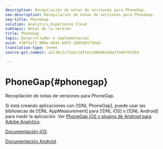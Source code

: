 ```yaml
---
description: Recopilación de notas de versiones para PhoneGap.
seo-description: Recopilación de notas de versiones para PhoneGap.
seo-title: PhoneGap
solution: Analytics,Experience Cloud
subtopic: Notas de la versión
title: PhoneGap
topic: Desarrollador e implementación
uuid: 430f5e71-909e-4841-b8fb-2895b01736ad
translation-type: tm+mt
source-git-commit: a2c38c2cf3a2c1451e2c60e003ebe1fa9bfd145d

---
```



# PhoneGap{#phonegap}

Recopilación de notas de versiones para PhoneGap.

Si está creando aplicaciones con [!DNL PhoneGap], puede usar las bibliotecas de [!DNL AppMeasurement] para [!DNL iOS] o [!DNL Android] para medir la aplicación. Ver [PhoneGap iOS y plugins de Android para Adobe Analytics](https://marketing.adobe.com/developer/gallery/beta-phonegap-ios-and-android-plug-ins-for-sitecatalyst).

[Documentación iOS](https://marketing.adobe.com/resources/help/en_US/sc/appmeasurement/ios/phonegap.html).

[Documentación Android](https://marketing.adobe.com/resources/help/en_US/sc/appmeasurement/android/phonegap.html).
